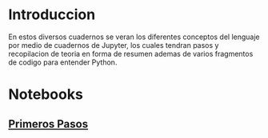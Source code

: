 # Introduccion

En estos diversos cuadernos se veran los diferentes conceptos del lenguaje por medio de cuadernos de Jupyter, los cuales tendran pasos y recopilacion de teoria en forma de resumen ademas de varios fragmentos de codigo para entender Python.

# Notebooks

## [Primeros Pasos](./primeros_pasos.ipynb)

